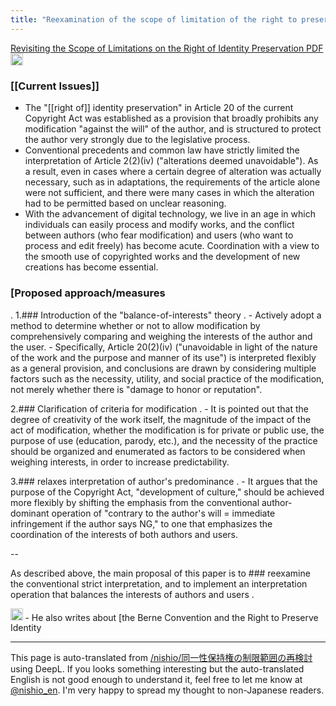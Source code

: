 ```yaml
---
title: "Reexamination of the scope of limitation of the right to preserve identity"
---
```


[Revisiting the Scope of Limitations on the Right of Identity Preservation PDF](https://www.ritsumei.ac.jp/acd/cg/law/lex/hosei-8/babaguchi.pdf)
<img src='https://scrapbox.io/api/pages/nishio-en/o1 Pro/icon' alt='o1 Pro.icon' height="19.5"/>
### [[Current Issues]]
- The "[[right of]] identity preservation" in Article 20 of the current Copyright Act was established as a provision that broadly prohibits any modification "against the will" of the author, and is structured to protect the author very strongly due to the legislative process.
- Conventional precedents and common law have strictly limited the interpretation of Article 2(2)(iv) ("alterations deemed unavoidable"). As a result, even in cases where a certain degree of alteration was actually necessary, such as in adaptations, the requirements of the article alone were not sufficient, and there were many cases in which the alteration had to be permitted based on unclear reasoning.
- With the advancement of digital technology, we live in an age in which individuals can easily process and modify works, and the conflict between authors (who fear modification) and users (who want to process and edit freely) has become acute. Coordination with a view to the smooth use of copyrighted works and the development of new creations has become essential.

### [Proposed approach/measures
.
1.### Introduction of the "balance-of-interests" theory
.
    - Actively adopt a method to determine whether or not to allow modification by comprehensively comparing and weighing the interests of the author and the user.
        - Specifically, Article 20(2)(iv) ("unavoidable in light of the nature of the work and the purpose and manner of its use") is interpreted flexibly as a general provision, and conclusions are drawn by considering multiple factors such as the necessity, utility, and social practice of the modification, not merely whether there is "damage to honor or reputation".

2.### Clarification of criteria for modification
.
    - It is pointed out that the degree of creativity of the work itself, the magnitude of the impact of the act of modification, whether the modification is for private or public use, the purpose of use (education, parody, etc.), and the necessity of the practice should be organized and enumerated as factors to be considered when weighing interests, in order to increase predictability.

3.### relaxes interpretation of author's predominance
.
    - It argues that the purpose of the Copyright Act, "development of culture," should be achieved more flexibly by shifting the emphasis from the conventional author-dominant operation of "contrary to the author's will = immediate infringement if the author says NG," to one that emphasizes the coordination of the interests of both authors and users.

--

As described above, the main proposal of this paper is to ### reexamine the conventional strict interpretation, and to implement an interpretation operation that balances the interests of authors and users
.

<img src='https://scrapbox.io/api/pages/nishio-en/nishio/icon' alt='nishio.icon' height="19.5"/>
- He also writes about [the Berne Convention and the Right to Preserve Identity

---
This page is auto-translated from [/nishio/同一性保持権の制限範囲の再検討](https://scrapbox.io/nishio/同一性保持権の制限範囲の再検討) using DeepL. If you looks something interesting but the auto-translated English is not good enough to understand it, feel free to let me know at [@nishio_en](https://twitter.com/nishio_en). I'm very happy to spread my thought to non-Japanese readers.